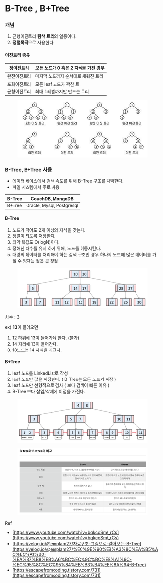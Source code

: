 # B-Tree , B+Tree

### 개념

1. 균형이진트리 **탐색 트리**의 일종이다.
2. **정렬목적**으로 사용한다.

#### 이진트리 종류

| 정이진트리  | 모든 노드가 0 혹은 2 자식을 가진 경우 |
| ------ | ----------------------- |
| 완전이진트리 | 마지막 노드까지 순서대로 채워진 트리    |
| 포화이진트리 | 모든 leaf 노드가 꽉찬 트        |
| 균형이진트리 | 최대 1레벨까지만 만드는 트리        |

<figure><img src="../../../../.gitbook/assets/image (3) (1) (1) (1) (1) (1) (1).png" alt=""><figcaption></figcaption></figure>

### B-Tree, B+Tree 사용

* 데이터 베이스에서 검색 속도를 위해 B+Tree 구조를 채택한다.
* 파일 시스템에서 주로 사용

| B-Tree | CouchDB, MongoDB          |
| ------ | ------------------------- |
| B+Tree | Oracle, Mysql, Postgresql |

#### B-Tree

1. 노드가 적어도 2개 이상의 자식을 갖는다.
2. 정렬이 되도록 저장한다.
3. 최악 복잡도 O(logN)이다.
4. 정해친 차수를 유지 하기 위해, 노드를 이동시킨다.
5. 대량의 데이터를 처리해야 하는 검색 구조인 경우 하나의 노드에 많은 데이터를 가질 수 있다는 점은 큰 장점

<figure><img src="../../../../.gitbook/assets/image (4) (1) (1) (1) (1).png" alt=""><figcaption></figcaption></figure>

차수 : 3

ex) **13**이 들어오면

1. 12 하위에 13이 들어가야 한다. (불가)
2. 14 자리에 13이 들어간다.
3. 13노드는 14 자식을 가진다.

#### B+Tree

1. leaf 노드를 LinkedList로 작성
2. leaf 노드만 값을 저장한다. ( B-Tree는 모든 노드가 저장 )
3. leaf 노드만 선형적으로 검사 ( 보다 검색이 빠른 이유 )
4. B-Tree 보다 삽입/삭제에 이점을 가진다.

<figure><img src="../../../../.gitbook/assets/image (6) (1) (1) (1).png" alt=""><figcaption></figcaption></figure>

<figure><img src="../../../../.gitbook/assets/image (7) (1) (1).png" alt=""><figcaption></figcaption></figure>

Ref

* [https://www.youtube.com/watch?v=bqkcoSm\_rCs](https://www.youtube.com/watch?v=bqkcoSm\_rCs)
* [https://velog.io/@emplam27/자료구조-그림으로-알아보는-B-Tree](https://velog.io/@emplam27/%EC%9E%90%EB%A3%8C%EA%B5%AC%EC%A1%B0-%EA%B7%B8%EB%A6%BC%EC%9C%BC%EB%A1%9C-%EC%95%8C%EC%95%84%EB%B3%B4%EB%8A%94-B-Tree)
* [https://escapefromcoding.tistory.com/731](https://escapefromcoding.tistory.com/731)
